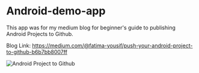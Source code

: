 # Android-demo-app

This app was for my medium blog for beginner's guide to publishing Android Projects to Github. 

Blog Link: https://medium.com/@fatima-yousif/push-your-android-project-to-github-b6b7bb8007ff


![Android Project to Github](https://user-images.githubusercontent.com/49322171/127780285-5aabc294-6d39-4c36-b57b-e0b2497d867f.PNG)
